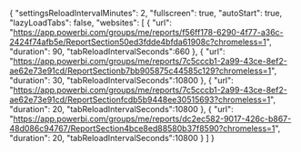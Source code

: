 {
  "settingsReloadIntervalMinutes": 2,
  "fullscreen": true,
  "autoStart": true,
  "lazyLoadTabs": false,
  "websites": [
    {
      "url": "https://app.powerbi.com/groups/me/reports/f56ff178-6290-4f77-a36c-2424f74afb5e/ReportSection50ed3fdde4bfda61908c?chromeless=1",
      "duration": 90,
      "tabReloadIntervalSeconds":660
    },
    {
      "url": "https://app.powerbi.com/groups/me/reports/7c5cccb1-2a99-43ce-8ef2-ae62e73e91cd/ReportSectionb7bb905875c44585c129?chromeless=1",
      "duration": 30,
      "tabReloadIntervalSeconds":10800
      },
    {
      "url": "https://app.powerbi.com/groups/me/reports/7c5cccb1-2a99-43ce-8ef2-ae62e73e91cd/ReportSectionfcdb5b9448ee30515693?chromeless=1",
      "duration": 20,
      "tabReloadIntervalSeconds":10800
      },
    {
      "url": "https://app.powerbi.com/groups/me/reports/dc2ec582-9017-426c-b867-48d086c94767/ReportSection4bce8ed88580b37f8590?chromeless=1",
      "duration": 20,
      "tabReloadIntervalSeconds":10800
    }
  ]
}
